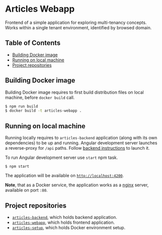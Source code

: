 # Articles Webapp

Frontend of a simple application for exploring multi-tenancy concepts. Works within a single tenant
environment, identified by browsed domain.

## Table of Contents

* [Building Docker image](#building-docker-image)
* [Running on local machine](#running-on-local-machine)
* [Project repositories](#project-repositories)

## Building Docker image

Building Docker image requires to first build distribution files on local machine,
before `docker build` call.

```bash
$ npm run build
$ docker build -t articles-webapp .
```

## Running on local machine

Running locally requires to `articles-backend` application (along with its own dependencies) to be
up and running. Angular development server launches a reverse-proxy for `/api` paths. Follow
[backend instructions][articles-backend-running] to launch it.

To run Angular development server use `start` npm task.

```shell
$ npm start
```

The application will be available on [`http://localhost:4200`](http://localhost:4200).

**Note**, that as a Docker service, the application works as a [nginx][nginx] server, available on
port `:80`.

## Project repositories

* [`articles-backend`][articles-backend], which holds backend application.
* [`articles-webapp`][articles-webapp], which holds frontend application.
* [`articles-setup`][articles-setup], which holds Docker environment setup.

[articles-backend]: https://github.com/malczuuu/articles-backend

[articles-backend-running]: https://github.com/malczuuu/articles-backend#running-on-local-machine

[articles-webapp]: https://github.com/malczuuu/articles-webapp

[articles-setup]: https://github.com/malczuuu/articles-setup

[nginx]: https://hub.docker.com/_/nginx
